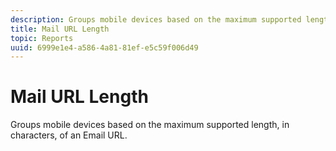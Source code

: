 ```yaml
---
description: Groups mobile devices based on the maximum supported length, in characters, of an Email URL.
title: Mail URL Length
topic: Reports
uuid: 6999e1e4-a586-4a81-81ef-e5c59f006d49
---
```


# Mail URL Length

Groups mobile devices based on the maximum supported length, in characters, of an Email URL.

